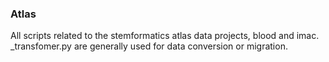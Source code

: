 ### Atlas

All scripts related to the stemformatics atlas data projects, blood and imac.  
_transfomer.py are generally used for data conversion or migration.
